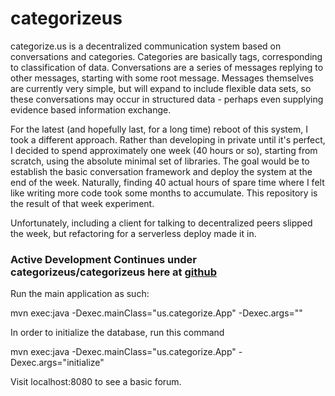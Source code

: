 # categorizeus

categorize.us is a decentralized communication system based on conversations and categories. Categories are basically tags, corresponding to classification of data. Conversations are a series of messages replying to other messages, starting with some root message. Messages themselves are currently very simple, but will expand to include flexible data sets, so these conversations may occur in structured data - perhaps even supplying evidence based information exchange. 

For the latest (and hopefully last, for a long time) reboot of this system, I took a different approach. Rather than developing in private until it's perfect, I decided to spend approximately one week (40 hours or so), starting from scratch, using the absolute minimal set of libraries. The goal would be to establish the basic conversation framework and deploy the system at the end of the week. Naturally, finding 40 actual hours of spare time where I felt like writing more code took some months to accumulate. This repository is the result of that week experiment. 

Unfortunately, including a client for talking to decentralized peers slipped the week, but refactoring for a serverless deploy made it in.

### Active Development Continues under categorizeus/categorizeus here at [github](https://github.com/categorizeus/categorizeus) 

Run the main application as such:

 mvn exec:java -Dexec.mainClass="us.categorize.App" -Dexec.args=""

In order to initialize the database, run this command

 mvn exec:java -Dexec.mainClass="us.categorize.App" -Dexec.args="initialize"

Visit localhost:8080 to see a basic forum. 